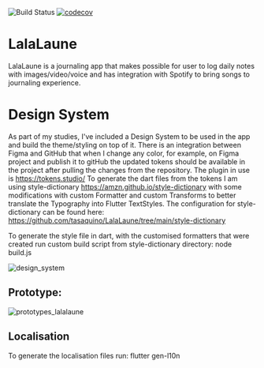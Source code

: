 ![Build Status](https://github.com/tasaquino/LalaLaune/actions/workflows/main.yml/badge.svg?branch=main)
[![codecov](https://codecov.io/gh/tasaquino/LalaLaune/graph/badge.svg?token=0RIRM8T98A)](https://codecov.io/gh/tasaquino/LalaLaune)

# LalaLaune
LalaLaune is a journaling app that makes possible for user to log daily notes with images/video/voice and has integration with Spotify to bring songs to journaling experience.

# Design System
As part of my studies, I've included a Design System to be used in the app and build the theme/styling on top of it.
There is an integration between Figma and GitHub that when I change any color, for example, on Figma project and publish it to gitHub the updated tokens should be available in the project after pulling the changes from the repository.
The plugin in use is https://tokens.studio/
To generate the dart files from the tokens I am using style-dictionary https://amzn.github.io/style-dictionary with some modifications with custom Formatter and custom Transforms to better translate the Typography into Flutter TextStyles.
The configuration for style-dictionary can be found here: https://github.com/tasaquino/LalaLaune/tree/main/style-dictionary

To generate the style file in dart, with the customised formatters that were created run custom build script from style-dictionary directory:
    node build.js

![design_system](https://github.com/tasaquino/LalaLauneFlutter/assets/10437479/1087569e-371c-46d2-bf12-beeb464a3a13)



## Prototype:

![prototypes_lalalaune](https://github.com/tasaquino/LalaLauneFlutter/assets/10437479/55bc3117-3fb3-4c6c-bae7-7af05b4c89a1)

## Localisation
To generate the localisation files run:
    flutter gen-l10n
